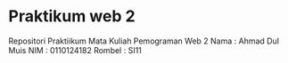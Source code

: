 # Praktikum web 2
Repositori Praktiikum Mata Kuliah Pemograman Web 2
Nama : Ahmad Dul Muis
NIM : 0110124182
Rombel : SI11

